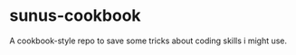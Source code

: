 sunus-cookbook
==============

A cookbook-style repo to save some tricks about coding skills i might use.
